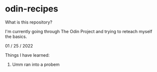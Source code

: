 # odin-recipes

What is this repository?

I'm currently going through The Odin Project and trying to reteach myself the basics.

01 / 25 / 2022

Things I have learned:

1. Umm ran into a probem